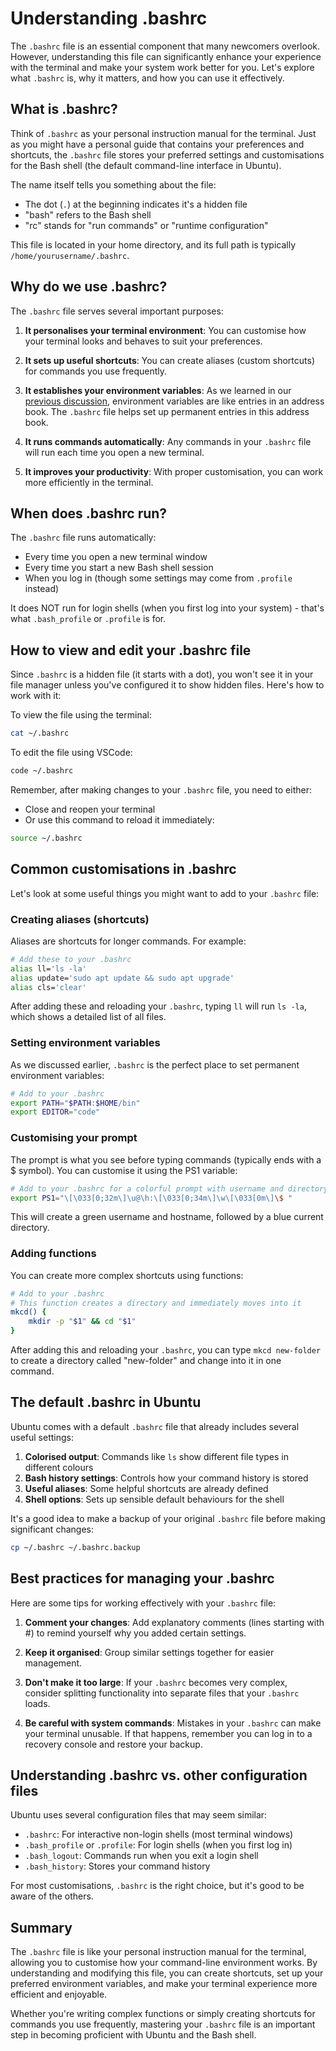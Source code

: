 # Understanding .bashrc

The `.bashrc` file is an essential component that many newcomers overlook.
However, understanding this file can significantly enhance your experience with
the terminal and make your system work better for you. Let's explore what
`.bashrc` is, why it matters, and how you can use it effectively.

## What is .bashrc?

Think of `.bashrc` as your personal instruction manual for the terminal. Just as
you might have a personal guide that contains your preferences and shortcuts,
the `.bashrc` file stores your preferred settings and customisations for the
Bash shell (the default command-line interface in Ubuntu).

The name itself tells you something about the file:

- The dot (`.`) at the beginning indicates it's a hidden file
- "bash" refers to the Bash shell
- "rc" stands for "run commands" or "runtime configuration"

This file is located in your home directory, and its full path is typically
`/home/yourusername/.bashrc`.

## Why do we use .bashrc?

The `.bashrc` file serves several important purposes:

1. **It personalises your terminal environment**: You can customise how your
   terminal looks and behaves to suit your preferences.

2. **It sets up useful shortcuts**: You can create aliases (custom shortcuts)
   for commands you use frequently.

3. **It establishes your environment variables**: As we learned in our
   [previous discussion](./env-var.md), environment variables are like entries
   in an address book. The `.bashrc` file helps set up permanent entries in this
   address book.

4. **It runs commands automatically**: Any commands in your `.bashrc` file will
   run each time you open a new terminal.

5. **It improves your productivity**: With proper customisation, you can work
   more efficiently in the terminal.

## When does .bashrc run?

The `.bashrc` file runs automatically:

- Every time you open a new terminal window
- Every time you start a new Bash shell session
- When you log in (though some settings may come from `.profile` instead)

It does NOT run for login shells (when you first log into your system) - that's
what `.bash_profile` or `.profile` is for.

## How to view and edit your .bashrc file

Since `.bashrc` is a hidden file (it starts with a dot), you won't see it in
your file manager unless you've configured it to show hidden files. Here's how
to work with it:

To view the file using the terminal:

```bash
cat ~/.bashrc
```

To edit the file using VSCode:

```bash
code ~/.bashrc
```

Remember, after making changes to your `.bashrc` file, you need to either:

- Close and reopen your terminal
- Or use this command to reload it immediately:

```bash
source ~/.bashrc
```

## Common customisations in .bashrc

Let's look at some useful things you might want to add to your `.bashrc` file:

### Creating aliases (shortcuts)

Aliases are shortcuts for longer commands. For example:

```bash
# Add these to your .bashrc
alias ll='ls -la'
alias update='sudo apt update && sudo apt upgrade'
alias cls='clear'
```

After adding these and reloading your `.bashrc`, typing `ll` will run `ls -la`,
which shows a detailed list of all files.

### Setting environment variables

As we discussed earlier, `.bashrc` is the perfect place to set permanent
environment variables:

```bash
# Add to your .bashrc
export PATH="$PATH:$HOME/bin"
export EDITOR="code"
```

### Customising your prompt

The prompt is what you see before typing commands (typically ends with a $
symbol). You can customise it using the PS1 variable:

```bash
# Add to your .bashrc for a colorful prompt with username and directory
export PS1="\[\033[0;32m\]\u@\h:\[\033[0;34m\]\w\[\033[0m\]\$ "
```

This will create a green username and hostname, followed by a blue current
directory.

### Adding functions

You can create more complex shortcuts using functions:

```bash
# Add to your .bashrc
# This function creates a directory and immediately moves into it
mkcd() {
    mkdir -p "$1" && cd "$1"
}
```

After adding this and reloading your `.bashrc`, you can type `mkcd new-folder`
to create a directory called "new-folder" and change into it in one command.

## The default .bashrc in Ubuntu

Ubuntu comes with a default `.bashrc` file that already includes several useful
settings:

1. **Colorised output**: Commands like `ls` show different file types in
   different colours
2. **Bash history settings**: Controls how your command history is stored
3. **Useful aliases**: Some helpful shortcuts are already defined
4. **Shell options**: Sets up sensible default behaviours for the shell

It's a good idea to make a backup of your original `.bashrc` file before making
significant changes:

```bash
cp ~/.bashrc ~/.bashrc.backup
```

## Best practices for managing your .bashrc

Here are some tips for working effectively with your `.bashrc` file:

1. **Comment your changes**: Add explanatory comments (lines starting with #) to
   remind yourself why you added certain settings.

2. **Keep it organised**: Group similar settings together for easier management.

3. **Don't make it too large**: If your `.bashrc` becomes very complex, consider
   splitting functionality into separate files that your `.bashrc` loads.

4. **Be careful with system commands**: Mistakes in your `.bashrc` can make your
   terminal unusable. If that happens, remember you can log in to a recovery
   console and restore your backup.

## Understanding .bashrc vs. other configuration files

Ubuntu uses several configuration files that may seem similar:

- `.bashrc`: For interactive non-login shells (most terminal windows)
- `.bash_profile` or `.profile`: For login shells (when you first log in)
- `.bash_logout`: Commands run when you exit a login shell
- `.bash_history`: Stores your command history

For most customisations, `.bashrc` is the right choice, but it's good to be
aware of the others.

## Summary

The `.bashrc` file is like your personal instruction manual for the terminal,
allowing you to customise how your command-line environment works. By
understanding and modifying this file, you can create shortcuts, set up your
preferred environment variables, and make your terminal experience more
efficient and enjoyable.

Whether you're writing complex functions or simply creating shortcuts for
commands you use frequently, mastering your `.bashrc` file is an important step
in becoming proficient with Ubuntu and the Bash shell.
